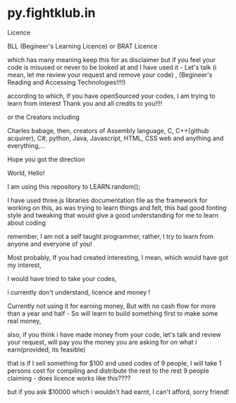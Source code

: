 # py.fightklub.in

Licence 

BLL (Begineer's Learning Licence)
or
BRAT Licence 

which has many meaning keep this for as disclaimer but if you feel your code is misused or never to be looked at and I have used it - Let's talk (i mean, let me review your request and remove your code) , 
(Begineer's Reading and Accessing Technologies!!!!)

according to which, 
if you have openSourced your codes, 
I am trying to learn from interest
Thank you and all credits to you!!!!

or the Creators including

Charles babage,
then, creators of Assembly language, C, C++(github acquirer), C#, python, Java, Javascript, HTML, CSS web and anything and everything,...

Hope you got the direction


World, Hello!

I am using this repository to LEARN.random();

I have used three.js libraries documentation file as the framework for working on this, as was trying  to learn things and felt, 
this had good fonting style and tweaking that would give a good understanding for me to learn about coding

remember, I am not a self taught programmer, 
rather, I try to learn from anyone and everyone of you!

Most probably, If you had created interesting, 
I mean, which would have got my interest, 

I would have tried to take your codes, 

i currently don't understand, 
licence and money ! 

Currently not using it for earning money,
But with no cash flow for more than a year and half - 
So will learn to build something first to make some real money, 

also,
if you think i have made money from your code, 
let's talk and review your request, 
will pay you the money you are asking for on what i earn(provided, its feasible)

that is if I sell something for $100 and used codes of 9 people, 
I will take 1 persons cost for compiling and distribute the rest to the rest 9 people claiming - does licence works like this????

but if you ask $10000 which i wouldn't had earnt, 
I can't afford, sorry friend!
